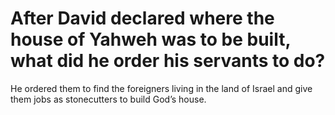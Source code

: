 # After David declared where the house of Yahweh was to be built, what did he order his servants to do?

He ordered them to find the foreigners living in the land of Israel and give them jobs as stonecutters to build God’s house.
